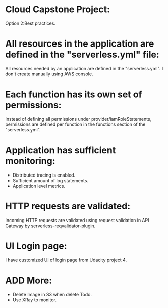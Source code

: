 # Cloud Capstone Project:
Option 2:Best practices.

# All resources in the application are defined in the "serverless.yml" file:
All resources needed by an application are defined in the "serverless.yml". I don't create manually using AWS console.

# Each function has its own set of permissions:
Instead of defining all permissions under provider/iamRoleStatements, permissions are defined per function in the functions section of the "serverless.yml".

# Application has sufficient monitoring:
  - Distributed tracing is enabled.
  - Sufficient amount of log statements.
  - Application level metrics.

# HTTP requests are validated:
Incoming HTTP requests are validated using request validation in API Gateway by serverless-reqvalidator-plugin.

# UI Login page:
I have customized UI of login page from Udacity project 4.

# ADD More:
 - Delete Image in S3 when delete Todo.
 - Use XRay to monitor.